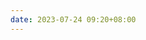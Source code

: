 ```yaml
---
date: 2023-07-24 09:20+08:00
---
```


<readonlylink href="https://books.readonly.link/the-c-programming-language/book.json" />
